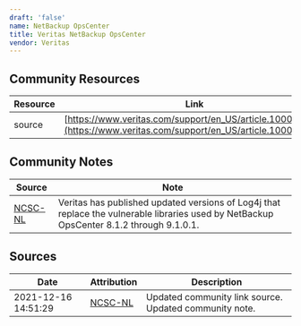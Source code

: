 ```yaml
---
draft: 'false'
name: NetBackup OpsCenter
title: Veritas NetBackup OpsCenter
vendor: Veritas
---
```



## Community Resources
| Resource | Link |
| --- | --- |
| source | [https://www.veritas.com/support/en_US/article.100052100](https://www.veritas.com/support/en_US/article.100052100) |

## Community Notes
| Source | Note |
| --- | --- |
| [NCSC-NL](https://github.com/NCSC-NL/log4shell/blob/main/software/README.md) | Veritas has published updated versions of Log4j that replace the vulnerable libraries used by NetBackup OpsCenter 8.1.2 through 9.1.0.1. |

## Sources
| Date | Attribution | Description |
| --- | --- | --- |
| 2021-12-16 14:51:29 | [NCSC-NL](https://github.com/NCSC-NL/log4shell/blob/main/software/README.md) | Updated community link source. Updated community note.  |
